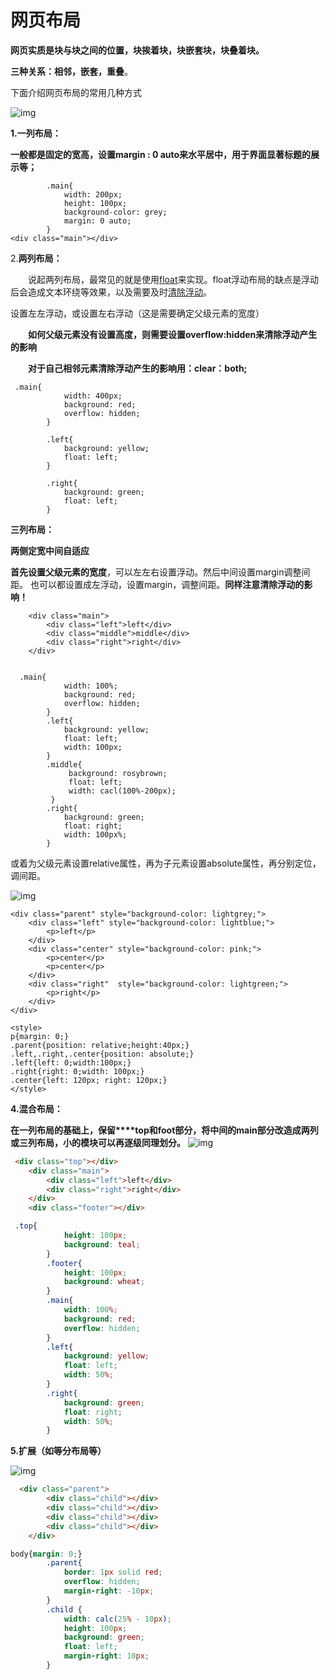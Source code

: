 # 网页布局

**网页实质是块与块之间的位置，块挨着块，块嵌套块，块叠着块。**

**三种关系：相邻，嵌套，重叠**。

下面介绍网页布局的常用几种方式

![img](https://images2018.cnblogs.com/blog/1047894/201803/1047894-20180301063419313-637038703.png)

**1.一列布局：**

**一般都是固定的宽高，设置margin : 0 auto来水平居中，用于界面显著标题的展示等；**

```
        .main{
            width: 200px;
            height: 100px;
            background-color: grey;
            margin: 0 auto;
        }
<div class="main"></div>
```



2.**两列布局：**

　　说起两列布局，最常见的就是使用[float](http://www.cnblogs.com/xiaohuochai/p/5243735.html)来实现。float浮动布局的缺点是浮动后会造成文本环绕等效果，以及需要及时[清除浮动](http://www.cnblogs.com/xiaohuochai/p/5248981.html)。

设置左左浮动，或设置左右浮动（这是需要确定父级元素的宽度）

　　**如何父级元素没有设置高度，则需要设置overflow:hidden来清除浮动产生的影响**

　　**对于自己相邻元素清除浮动产生的影响用：clear：both;**

```
 .main{
            width: 400px;
            background: red;
            overflow: hidden;
        }

        .left{
            background: yellow;
            float: left;
        }

        .right{
            background: green;
            float: left;
        }
```

**三列布局：**

**两侧定宽中间自适应**

**首先设置父级元素的宽度**，可以左左右设置浮动。然后中间设置margin调整间距。 也可以都设置成左浮动，设置margin，调整间距。**同样注意清除浮动的影响！**

```
    <div class="main">
        <div class="left">left</div>
        <div class="middle">middle</div>
        <div class="right">right</div>
    </div>
  
  
  .main{
            width: 100%;
            background: red;
            overflow: hidden;
        }
        .left{
            background: yellow;
            float: left;
            width: 100px;
        }
        .middle{
             background: rosybrown;
             float: left;
             width: cacl(100%-200px);
         }
        .right{
            background: green;
            float: right;
            width: 100px%;
        }
```

或着为父级元素设置relative属性，再为子元素设置absolute属性，再分别定位，调间距。

![img](https://images2018.cnblogs.com/blog/1047894/201803/1047894-20180301073234713-1169726623.png)

```
<div class="parent" style="background-color: lightgrey;">
    <div class="left" style="background-color: lightblue;">
        <p>left</p>
    </div>    
    <div class="center" style="background-color: pink;">
        <p>center</p>
        <p>center</p>
    </div>                
    <div class="right"  style="background-color: lightgreen;">
        <p>right</p>
    </div>            
</div>
```

```
<style>
p{margin: 0;}
.parent{position: relative;height:40px;}
.left,.right,.center{position: absolute;}
.left{left: 0;width:100px;}
.right{right: 0;width: 100px;}
.center{left: 120px; right: 120px;}
</style>
```

**4.混合布局：**

**在一列布局的基础上，保留****top和foot部分，将中间的main部分改造成两列或三列布局，小的模块可以再逐级同理划分。** ![img](https://images2018.cnblogs.com/blog/1047894/201803/1047894-20180301080655572-352415473.png)

```html
 <div class="top"></div>
    <div class="main">
        <div class="left">left</div>
        <div class="right">right</div>
    </div>
    <div class="footer"></div>
```

```CSS
 .top{
            height: 100px;
            background: teal;
        }
        .footer{
            height: 100px;
            background: wheat;
        }
        .main{
            width: 100%;
            background: red;
            overflow: hidden;
        }
        .left{
            background: yellow;
            float: left;
            width: 50%;
        }
        .right{
            background: green;
            float: right;
            width: 50%;
        }
```

**5.扩展（如等分布局等）**

![img](https://images2018.cnblogs.com/blog/1047894/201803/1047894-20180301200502147-1546041676.png)

```html
  <div class="parent">
        <div class="child"></div>
        <div class="child"></div>
        <div class="child"></div>
        <div class="child"></div>
    </div>
```

```css
body{margin: 0;}
        .parent{
            border: 1px solid red;
            overflow: hidden;
            margin-right: -10px;
        }
        .child {
            width: calc(25% - 10px);
            height: 100px;
            background: green;
            float: left;
            margin-right: 10px;
        }
```

